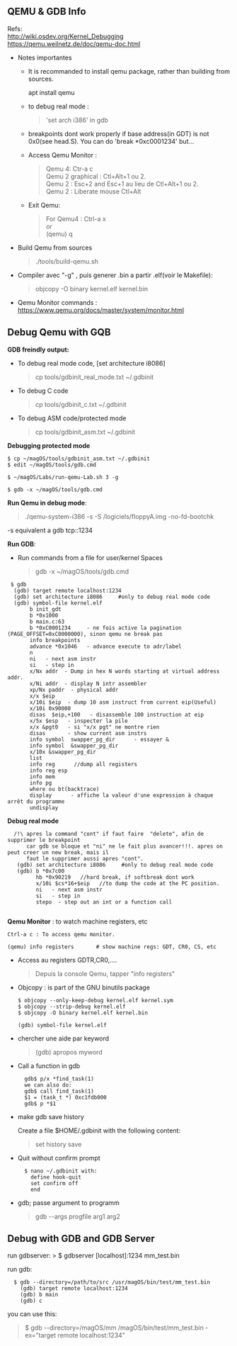 ## QEMU & GDB Info
Refs:  
  http://wiki.osdev.org/Kernel_Debugging  
  https://qemu.weilnetz.de/doc/qemu-doc.html  

- Notes importantes

   - It is recommanded to install qemu package, rather than building from sources.  

     apt install qemu  

   - to debug real mode : 
     > 'set arch i386' in gdb
   
   - breakpoints dont work properly if  base address(in GDT) is not 0x0(see head.S). You can do 'break *0xc0001234' but...
   
   - Access Qemu Monitor :
     >Qemu 4: Ctr-a c  
     >Qemu 2 graphical : Ctl+Alt+1 ou 2.  
     >Qemu 2 : Esc+2 and Esc+1 au lieu de Ctl+Alt+1 ou 2.  
     >Qemu 2 : Liberate mouse Ctl+Alt
   

   - Exit Qemu:  
     > For Qemu4 : Ctrl-a x  
     or  
     > (qemu) q
       
- Build Qemu  from sources
  > ./tools/build-qemu.sh
  
- Compiler avec "-g" , puis generer .bin a partir .elf(voir le Makefile):
  > objcopy -O binary  kernel.elf kernel.bin

- Qemu Monitor commands : https://www.qemu.org/docs/master/system/monitor.html


## Debug Qemu with  GQB

**GDB freindly output:**
  - To debug real mode code, [set architecture i8086]
    > cp tools/gdbinit_real_mode.txt ~/.gdbinit
  - To debug C code
    > cp tools/gdbinit_c.txt ~/.gdbinit  

  - To debug ASM code/protected mode
    > cp tools/gdbinit_asm.txt ~/.gdbinit


**Debugging protected mode** 
  ~~~
  $ cp ~/magOS/tools/gdbinit_asm.txt ~/.gdbinit
  $ edit ~/magOS/tools/gdb.cmd 

  $ ~/magOS/Labs/run-qemu-Lab.sh 3 -g

  $ gdb -x ~/magOS/tools/gdb.cmd 
  ~~~


**Run Qemu in debug mode**:

> ./qemu-system-i386 -s -S /logiciels/floppyA.img -no-fd-bootchk 

-s equivalent a gdb tcp::1234



**Run GDB**:
- Run commands from a file for user/kernel Spaces
  > gdb -x ~/magOS/tools/gdb.cmd

~~~
 $ gdb
  (gdb) target remote localhost:1234
  (gdb) set architecture i8086     #only to debug real mode code
  (gdb) symbol-file kernel.elf
       b init_gdt
       b *0x1000
       b main.c:63
       b *0xC0001234     - ne fois active la pagination (PAGE_OFFSET=0xC0000000), sinon qemu ne break pas
       info breakpoints
       advance *0x1046   - advance execute to adr/label
       n
       ni   - next asm instr
       si   - step in 
       x/Nx addr  - Dump in hex N words starting at virtual address addr. 
       x/Ni addr  - display N intr assembler
       xp/Nx paddr  - physical addr
       x/x $eip
       x/10i $eip  - dump 10 asm instruct from current eip(Useful)
       x/10i 0x90000
       disas  $eip,+100   - disassemble 100 instruction at eip
       x/5x $esp   - inspecter la pile 
       x/x &pgt0   - si "x/x pgt" ne montre rien
       disas       - show current asm instrs
       info symbol  swapper_pg_dir      - essayer &
       info symbol  &swapper_pg_dir
       x/10x &swapper_pg_dir
       list
       info reg      //dump all registers
       info reg esp
       info mem
       info pg
       where ou bt(backtrace)
       display 	  	- affiche la valeur d'une expression à chaque arrêt du programme
       undisplay
~~~

**Debug real mode**
~~~
  /!\ apres la command "cont" if faut faire  "delete", afin de supprimer le breakpoint
      car gdb se bloque et "ni" ne le fait plus avancer!!!. apres on peut creer un new break, mais il
      faut le supprimer aussi apres "cont".
   (gdb) set architecture i8086     #only to debug real mode code
   (gdb) b *0x7c00
         hb *0x90219   //hard break, if softbreak dont work
         x/10i $cs*16+$eip   //to dump the code at the PC position.
         ni   - next asm instr
         si   - step in 
         stepo  - step out an int or a function call
       
~~~


**Qemu Monitor** : to watch machine registers, etc
~~~ 
Ctrl-a c : To access qemu monitor.

(qemu) info registers       # show machine regs: GDT, CR0, CS, etc
 ~~~

 
- Access au registers GDTR,CR0,.... 
     > Depuis la console Qemu, tapper "info registers"


- Objcopy :  is part of the GNU binutils package  
    ~~~
    $ objcopy --only-keep-debug kernel.elf kernel.sym  
    $ objcopy --strip-debug kernel.elf  
    $ objcopy -O binary kernel.elf kernel.bin  
  
    (gdb) symbol-file kernel.elf     
    ~~~
- chercher une aide par keyword
  > (gdb) apropos myword

- Call a function in gdb
  ~~~
    gdb$ p/x *find_task(1)
    we can also do:
    gdb$ call find_task(1)
    $1 = (task_t *) 0xc1fdb000
    gdb$ p *$1
  ~~~

- make gdb save history

    Create a file $HOME/.gdbinit with the following content:
    >set history save
    
- Quit without confirm prompt
  ~~~
    $ nano ~/.gdbinit with:
      define hook-quit
      set confirm off
      end
  ~~~

- gdb; passe argument to programm
  > gdb --args progfile arg1 arg2

## Debug with GDB and GDB Server
  run gdbserver: 
    > $ gdbserver [localhost]:1234 mm_test.bin
  
  run gdb:
  ~~~
    $ gdb --directory=/path/to/src /usr/magOS/bin/test/mm_test.bin
      (gdb) target remote localhost:1234
      (gdb) b main
      (gdb) c
  ~~~
  
  you can use this:
  > $ gdb --directory=/magOS/mm /magOS/bin/test/mm_test.bin -ex="target remote localhost:1234"


